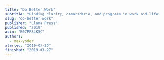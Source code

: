 ```yaml
---
title: "Do Better Work"
subtitle: "Finding clarity, camaraderie, and progress in work and life"
slug: "do-better-work"
publisher: "Llama Press"
published: "2019"
asin: "B07PF8LK5C"
authors:
  - max-yoder
started: "2019-03-25"
finished: "2019-03-27"
---
```

